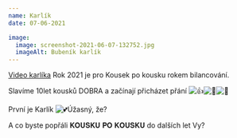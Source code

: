 ```yaml
---
name: Karlík
date: 07-06-2021

image:
  image: screenshot-2021-06-07-132752.jpg
  imageAlt: Bubeník karlík
---
```

[Video karlíka](https://www.facebook.com/NFKousekPoKousku/videos/762376441116081)
Rok 2021 je pro Kousek po kousku rokem bilancování.

Slavíme 10let kousků DOBRA a začínají přicházet přání ![👍](https://lh6.googleusercontent.com/9j9FQ-bctKngSzQYnSQ8b-nJBMZ7kw-6QAcpDJe96MsG8ZB8Gs-cp-ze_Fe5Z5KyOXihpFndQp5XADyLnQhM6oLL6xipwL8gPtIY1mcbjHxiG6J954DML19W5ZsKoXWOXVqWjh8)![🌟](https://lh4.googleusercontent.com/2dNlxpPKSBNpii62Md-dQoGLHqZawVxklNniKPmOFgxabMwpnXk-Azosfb-n_NSVnxBsTYAFDivnmEZDTRgPjFiMTQ1_VQjiRDBjzZzyb-y4xGyNNJzI_dDV65UMmnb2jQ4739I)![💓](https://lh5.googleusercontent.com/uU7YNqOQaAWGLPMQf6Q9-kWvbwttH54mXemYDNb1EzkfXHsbwctHlZbZiyefmgdokne2mocARNqXODUblMtjR0GCDUbiFDcNQk2XxU2soM5z-d1cjy_ExiNC3IIjh_kIn2ek7Eo)

První je Karlík ![💕](https://lh3.googleusercontent.com/iznUhUj91KSdBh7ZnWiyaLPacObRNvVVf4Wdjsko5U1UX5fO1512S5MkWmztw1EVIleEPspCchx37uGUVjhzo4MXgl_SeoQJHJLkQ5DOHaGlh0pddj5qIujg_YQ3evLEpKfZp7Q)Úžasný, že? 

A co byste popřáli 𝐊𝐎𝐔𝐒𝐊𝐔 𝐏𝐎 𝐊𝐎𝐔𝐒𝐊𝐔 do dalších let Vy?




<!--EndFragment-->